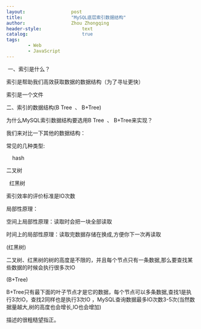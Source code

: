 ```yaml
---
layout:					post
title:					"MySQL底层索引数据结构"
author:					Zhou Zhongqing
header-style:				text
catalog:					true
tags:
		- Web
		- JavaScript
---
```

​
一、索引是什么？

索引是帮助我们高效获取数据的数据结构（为了寻址更快）

索引是一个文件

二、索引的数据结构(B Tree  、 B+Tree)

为什么MySQL索引数据结构要选用B Tree  、 B+Tree来实现？

我们来对比一下其他的数据结构：

常见的几种类型:

    hash

二叉树

  红黑树

索引效率的评价标准是IO次数

局部性原理：

空间上局部性原理：读取时会把一块全部读取

时间上的局部性原理：读取完数据存储在换成,方便你下一次再读取

(红黑树)

二叉树、红黑树的树的高度是不限的，并且每个节点只有一条数据,那么要查找某些数据的时候会执行很多次IO

(B+Tree)

B+Tree只有最下面的叶子节点才是它的数据，每个节点可以多条数据,查找1是执行3次IO，查找2同样也是执行3次IO ，MySQL查询数据最多IO次数3-5次(当然数据量越大,树的高度也会增长,IO也会增加)

描述的很粗糙望指正。



​